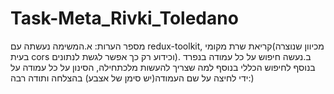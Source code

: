 # Task-Meta_Rivki_Toledano
מספר הערות:
א.המשימה נעשתה עם redux-toolkit, קריאת שרת מקומי(מכיוון שנוצרה בעית cors וכידוע רק כך אפשר לגשת לנתונים).
ב.נעשה חיפוש על כל עמודה בנפרד בנוסף לחיפוש הכללי בנוסף למה שצריך להעשות מלכתחילה, הסינון על כל עמודה על ידי לחיצה על שם העמודה(יש סימן של אצבע)
בהצלחה ותודה רבה:)
